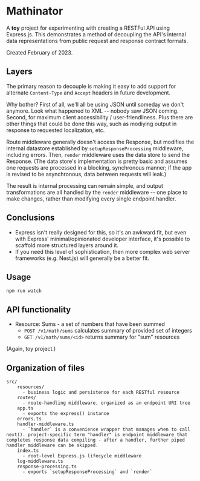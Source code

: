 # Mathinator

A **toy** project for experimenting with creating a RESTFul API using Express.js. This demonstrates a method of decoupling the API's internal data representations from public request and response contract formats.

Created February of 2023.

## Layers

The primary reason to decouple is making it easy to add support for alternate `Content-Type` and `Accept` headers in future development.

Why bother? First of all, we'll all be using JSON until someday we don't anymore. Look what happened to XML -- nobody saw JSON coming. Second, for maximum client accessibility / user-friendliness. Plus there are other things that could be done this way, such as modiying output in response to requested localization, etc.

Route middleware generally doesn't access the Response, but modifies the internal datastore established by `setupResponseProcessing` middleware, including errors. Then, `render` middleware uses the data store to send the Response. (The data store's implementation is pretty basic and assumes one requests are processed in a blocking, synchronous manner; if the app is revised to be asynchronous, data between requests will leak.)

The result is internal processing can remain simple, and output transformations are all handled by the `render` middleware -- one place to make changes, rather than modifying every single endpoint handler.

## Conclusions

- Express isn't really designed for this, so it's an awkward fit, but even with Express' minimal/opinionated developer interface, it's possible to scaffold more structured layers around it.
- If you need this level of sophistication, then more complex web server frameworks (e.g. Nest.js) will generally be a better fit.

## Usage

```shell
npm run watch
```

## API functionality

* Resource: Sums - a set of numbers that have been summed
    * `POST /v1/math/sums` calculates summary of provided set of integers
    * `GET /v1/math/sums/<id>` returns summary for "sum" resources

(Again, toy project.)

## Organization of files

```
src/
    resources/
      - business logic and persistence for each RESTful resource
    routes/
      - route-handling middleware, organized as an endpoint URI tree
    app.ts
      - exports the express() instance
    errors.ts
    handler-middleware.ts
      - `handler` is a convenience wrapper that manages when to call next(). project-specific term "handler" is endpoint middleware that completes response data compiling - after a handler, further piped handler middleware can be skipped.
    index.ts
      - root-level Express.js lifecycle middleware
    log-middleware.ts
    response-processing.ts
      - exports `setupResponseProcessing` and `render`
```

